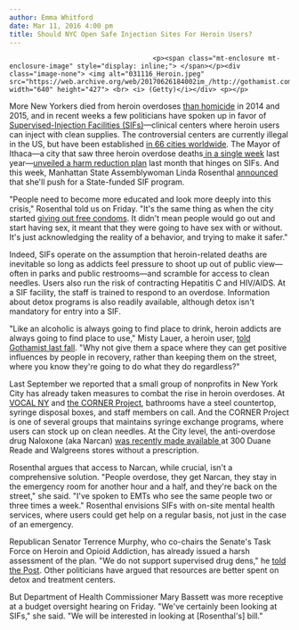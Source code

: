 ```yaml
---
author: Emma Whitford
date: Mar 11, 2016 4:00 pm
title: Should NYC Open Safe Injection Sites For Heroin Users?
---
```


	
										<p><span class="mt-enclosure mt-enclosure-image" style="display: inline;"> </span></p><div class="image-none"> <img alt="031116_Heroin.jpeg" src="https://web.archive.org/web/20170626184002im_/http://gothamist.com/attachments/nyc_ewhitford/031116_Heroin.jpeg" width="640" height="427"> <br> <i> (Getty)</i></div> <p></p>

<p>More New Yorkers died from heroin overdoses <a href="https://web.archive.org/web/20170626184002/http://www.nydailynews.com/new-york/nyc-crime/heroin-making-comeback-nyc-overdoses-outnumber-homicides-article-1.2173981">than homicide</a> in 2014 and 2015, and in recent weeks a few politicians have spoken up in favor of <a href="https://web.archive.org/web/20170626184002/http://sifnyc.org/">Supervised-Injection Facilities (SIFs)</a>&#x2014;clinical centers where heroin users can inject with clean supplies. The controversial centers are currently illegal in the US, but have been established <a href="https://web.archive.org/web/20170626184002/http://sifnyc.org/index.php/library/">in 66 cities worldwide</a>. The Mayor of Ithaca&#x2014;a city that saw three heroin overdose deaths<a href="https://web.archive.org/web/20170626184002/http://www.ithacajournal.com/story/news/public-safety/2014/11/04/ithaca-fatal-drug-overdoses/18462107/"> in a single week</a> last year&#x2014;<a href="https://web.archive.org/web/20170626184002/http://www.theguardian.com/society/2016/mar/05/heroin-epidemic-ithaca-new-york-mayor-svante-myrick">unveiled a harm reduction plan</a> last month that hinges on SIFs. And this week, Manhattan State Assemblywoman Linda Rosenthal <a href="https://web.archive.org/web/20170626184002/http://www.nydailynews.com/new-york/pol-state-funded-place-heroin-users-shoot-article-1.2560554">announced</a> that she&apos;ll push for a State-funded SIF program. </p>

<p>&quot;People need to become more educated and look more deeply into this crisis,&quot; Rosenthal told us on Friday. &quot;It&apos;s the same thing as when the city started <a href="https://web.archive.org/web/20170626184002/http://gothamist.com/2007/02/14/free_condoms_fr.php">giving out free condoms</a>. It didn&apos;t mean people would go out and start having sex, it meant that they were going to have sex with or without. It&apos;s just acknowledging the reality of a behavior, and trying to make it safer.&quot;   </p>

<p>Indeed, SIFs operate on the assumption that heroin-related deaths are inevitable so long as addicts feel pressure to shoot up out of public view&#x2014;often in parks and public restrooms&#x2014;and scramble for access to clean needles. Users also run the risk of contracting Hepatitis C and HIV/AIDS. At a SIF facility, the staff is trained to respond to an overdose. Information about detox programs is also readily available, although detox isn&apos;t mandatory for entry into a SIF. </p>

<p>&quot;Like an alcoholic is always going to find place to drink, heroin addicts are always going to find place to use,&quot; Misty Lauer, a heroin user, <a href="https://web.archive.org/web/20170626184002/http://gothamist.com/2015/09/24/public_injection_heroin.php">told Gothamist last fall</a>. &quot;Why not give them a space where they can get positive influences by people in recovery, rather than keeping them on the street, where you know they&apos;re going to do what they do regardless?&quot; </p>

<p>Last September we reported that a small group of nonprofits in New York City has already taken measures to combat the rise in heroin overdoses. At <a href="https://web.archive.org/web/20170626184002/http://www.vocal-ny.org/">VOCAL NY</a> and <a href="https://web.archive.org/web/20170626184002/http://www.cornerproject.org/">the CORNER Project</a>, bathrooms have a steel countertop, syringe disposal boxes, and staff members on call. And the CORNER Project is one of several groups that maintains syringe exchange programs, where users can stock up on clean needles. At the City level, the anti-overdose drug Naloxone (aka Narcan) <a href="https://web.archive.org/web/20170626184002/http://gothamist.com/2016/02/01/naloxone_nyc_pharmacies.php">was recently made available </a> at 300 Duane Reade and Walgreens stores without a prescription. </p>

<p>Rosenthal argues that access to Narcan, while crucial, isn&apos;t a comprehensive solution. &quot;People overdose, they get Narcan, they stay in the emergency room for another hour and a half, and they&apos;re back on the street,&quot; she said. &quot;I&apos;ve spoken to EMTs who see the same people two or three times a week.&quot; Rosenthal envisions SIFs with on-site mental health services, where users could get help on a regular basis, not just in the case of an emergency. </p>

<p>Republican Senator Terrence Murphy, who co-chairs the Senate&apos;s Task Force on Heroin and Opioid Addiction, has already issued a harsh assessment of the plan. &quot;We do not support supervised drug dens,&quot; he <a href="https://web.archive.org/web/20170626184002/http://www.nydailynews.com/new-york/pol-state-funded-place-heroin-users-shoot-article-1.2560554">told the Post</a>. Other politicians have argued that resources are better spent on detox and treatment centers. </p>

<p>But Department of Health Commissioner Mary Bassett was more receptive at a budget oversight hearing on Friday. &quot;We&apos;ve certainly been looking at SIFs,&quot; she said. &quot;We will be interested in looking at [Rosenthal&apos;s] bill.&quot; </p>					
										
									
				